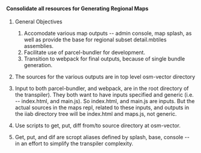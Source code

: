 #### Consolidate all resources for Generating Regional Maps ####
1. General Objectives

    1. Accomodate various map outputs -- admin console, map splash, as well as provide the base for regional subset detail.mbtiles assemblies.
    2. Facilitate use of parcel-bundler for development.
    3. Transition to webpack for final outputs, because of single bundle generation.

1. The sources for the various outputs are in top level osm-vector directory
1. Input to both parcel-bundler, and webpack, are in the root directory of the transpiler). They both want to have inputs specified and generic (i.e. -- index.html, and main.js). So index.html, and main.js are inputs. But the actual sources in the maps repl, related to these inputs, and outputs in the iiab directory tree will be index.html and maps.js, not generic.
1. Use scripts to get, put, diff from/to source directory at osm-vector.
1. Get, put, and dif are scropt aliases defined by splash, base, console -- in an effort to simplify the transpiler complexity.
